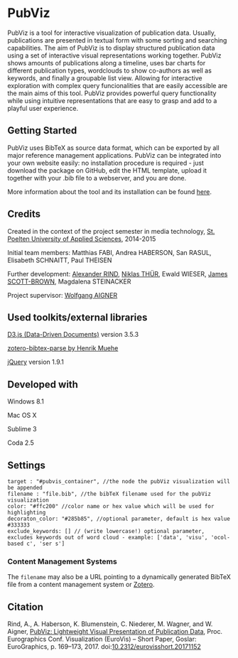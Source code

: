 PubViz
================


PubViz is a tool for interactive visualization of publication data. Usually, publications are presented in textual form with some sorting and searching capabilities. The aim of PubViz is to display structured publication data using a set of interactive visual representations working together. PubViz shows amounts of publications along a timeline, uses bar charts for different publication types, wordclouds to show co-authors as well as keywords, and finally a groupable list view. Allowing for interactive exploration with complex query funcionalities that are easily accessible are the main aims of this tool. PubViz provides powerful query functionality while using intuitive representations that are easy to grasp and add to a playful user experience.

Getting Started
---------------

PubViz uses BibTeX as source data format, which can be exported by all major reference management applications. PubViz can be integrated into your own website easily: no installation procedure is required - just download the package on GitHub, edit the HTML template, upload it together with your .bib file to a webserver, and you are done.

More information about the tool and its installation can be found [here](http://pubviz.fhstp.ac.at/#download). 

Credits
---------------

Created in the context of the project semester in media technology, [St. Poelten University of Applied Sciences](http://www.fhstp.ac.at), 2014-2015

Initial team members: Matthias FABI, Andrea HABERSON, San RASUL, Elisabeth SCHNAITT, Paul THEISEN

Further development: [Alexander RIND](http://alex.timebench.org/), [Niklas THÜR](http://www.thuer.site/), Ewald WIESER, [James SCOTT-BROWN](https://github.com/jamesscottbrown), Magdalena STEINACKER

Project supervisor: [Wolfgang AIGNER](http://mc.fhstp.ac.at/people/wolfgang-aigner)

Used toolkits/external libraries
---------------

[D3.js (Data-Driven Documents)](http://d3js.org/) version 3.5.3

[zotero-bibtex-parse by Henrik Muehe](https://github.com/apcshields/zotero-bibtex-parse)

[jQuery](http://jquery.com/) version 1.9.1

Developed with
---------------

Windows 8.1

Mac OS X

Sublime 3

Coda 2.5

Settings
--------------

```
target : "#pubvis_container", //the node the pubViz visualization will be appended
filename : "file.bib", //the bibTeX filename used for the pubViz visualization
color: "#ffc200" //color name or hex value which will be used for highlighting
decoraton_color: "#285b85", //optional parameter, default is hex value #333333
exclude_keywords: [] // (write lowercase!) optional parameter, excludes keywords out of word cloud - example: ['data', 'visu', 'ocol-based c', 'ser s']
```

### Content Management Systems
The `filename` may also be a URL pointing to a dynamically generated BibTeX file
from a content management system or [Zotero](https://github.com/fhstp/PubViz/wiki/Zotero-Integration).

Citation
--------------
Rind, A., A. Haberson, K. Blumenstein, C. Niederer, M. Wagner, and W. Aigner,
[PubViz: Lightweight Visual Presentation of Publication Data](http://phaidra.fhstp.ac.at/o:1933),
Proc. Eurographics Conf. Visualization (EuroVis) – Short Paper, Goslar: EuroGraphics, p. 169–173, 2017.
doi:[10.2312/eurovisshort.20171152](http://dx.doi.org/10.2312/eurovisshort.20171152)
